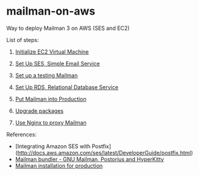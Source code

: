 # mailman-on-aws
Way to deploy Mailman 3 on AWS (SES and EC2)

List of steps:

1. [Initialize EC2 Virtual Machine](00-EC2-init.md)

2. [Set Up SES, Simple Email Service](01-SES.md)

3. [Set up a testing Mailman](02-mailman-testing.md)

4. [Set Up RDS, Relational Database Service](03-rds.md)

5. [Put Mailman into Production](04-mailman-production.md)

6. [Upgrade packages](05-upgrading.md)

7. [Use Nginx to proxy Mailman](06-nginx-proxy.md)

References:
* [Integrating Amazon SES with Postfix] (http://docs.aws.amazon.com/ses/latest/DeveloperGuide/postfix.html)
* [Mailman bundler - GNU Mailman, Postorius and HyperKitty](https://gitlab.com/mailman/mailman-bundler)
* [Mailman installation for production](https://wiki.list.org/DOC/Mailman%203%20installation%20experience)

